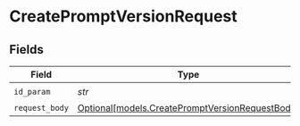# CreatePromptVersionRequest


## Fields

| Field                                                                                          | Type                                                                                           | Required                                                                                       | Description                                                                                    |
| ---------------------------------------------------------------------------------------------- | ---------------------------------------------------------------------------------------------- | ---------------------------------------------------------------------------------------------- | ---------------------------------------------------------------------------------------------- |
| `id_param`                                                                                     | *str*                                                                                          | :heavy_check_mark:                                                                             | Prompt ID                                                                                      |
| `request_body`                                                                                 | [Optional[models.CreatePromptVersionRequestBody]](../models/createpromptversionrequestbody.md) | :heavy_minus_sign:                                                                             | N/A                                                                                            |